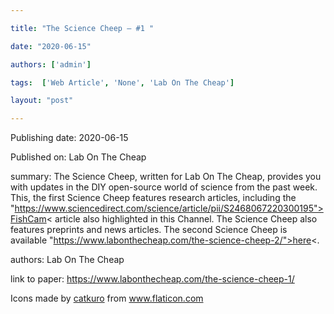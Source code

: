 ---
title: "The Science Cheep – #1 "
date: "2020-06-15"
authors: ['admin']
tags:  ['Web Article', 'None', 'Lab On The Cheap']
layout: "post"
---
Publishing date: 2020-06-15

Published on: Lab On The Cheap

summary: The Science Cheep, written for Lab On The Cheap, provides you with  updates in the DIY open-source world of science from the past week. This, the first Science Cheep features research articles, including the "https://www.sciencedirect.com/science/article/pii/S2468067220300195">FishCam< article also highlighted in this Channel. The Science Cheep also features preprints and news articles. The second Science Cheep is available "https://www.labonthecheap.com/the-science-cheep-2/">here<.

authors: Lab On The Cheap

link to paper: https://www.labonthecheap.com/the-science-cheep-1/

Icons made by <a href="https://www.flaticon.com/free-icon/bookshelves_3576884" title="catkuro">catkuro</a> from <a href="https://www.flaticon.com/" title="Flaticon"> www.flaticon.com</a>